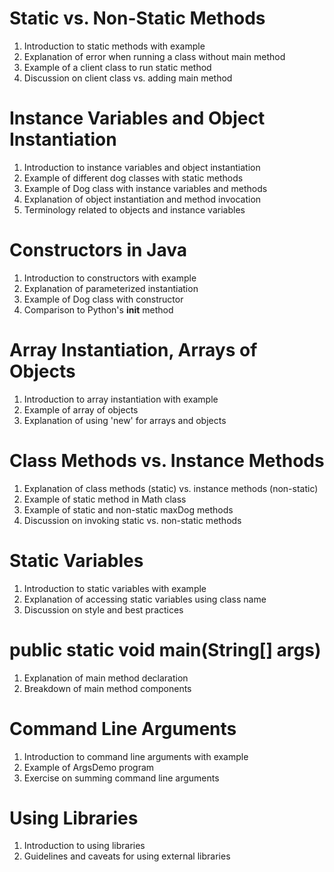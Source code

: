 # Static vs. Non-Static Methods
1. Introduction to static methods with example
2. Explanation of error when running a class without main method
3. Example of a client class to run static method
4. Discussion on client class vs. adding main method

# Instance Variables and Object Instantiation
1. Introduction to instance variables and object instantiation
2. Example of different dog classes with static methods
3. Example of Dog class with instance variables and methods
4. Explanation of object instantiation and method invocation
5. Terminology related to objects and instance variables

# Constructors in Java
1. Introduction to constructors with example
2. Explanation of parameterized instantiation
3. Example of Dog class with constructor
4. Comparison to Python's __init__ method

# Array Instantiation, Arrays of Objects
1. Introduction to array instantiation with example
2. Example of array of objects
3. Explanation of using 'new' for arrays and objects

# Class Methods vs. Instance Methods
1. Explanation of class methods (static) vs. instance methods (non-static)
2. Example of static method in Math class
3. Example of static and non-static maxDog methods
4. Discussion on invoking static vs. non-static methods

# Static Variables
1. Introduction to static variables with example
2. Explanation of accessing static variables using class name
3. Discussion on style and best practices

# public static void main(String[] args)
1. Explanation of main method declaration
2. Breakdown of main method components

# Command Line Arguments
1. Introduction to command line arguments with example
2. Example of ArgsDemo program
3. Exercise on summing command line arguments

# Using Libraries
1. Introduction to using libraries
2. Guidelines and caveats for using external libraries